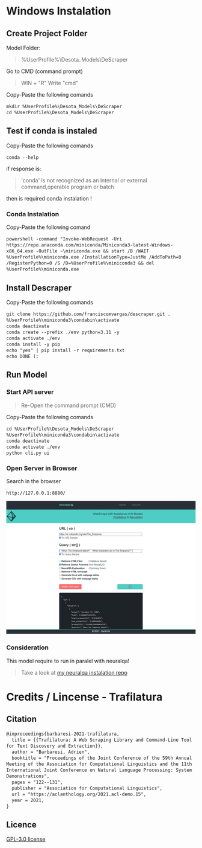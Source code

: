 # Windows Instalation
## Create Project Folder 
Model Folder:
> %UserProfile%\Desota_Models\DeScraper

Go to CMD (command prompt)
> WIN + "R" 
> Write "cmd" 

Copy-Paste the following comands 
```
mkdir %UserProfile%\Desota_Models\DeScraper
cd %UserProfile%\Desota_Models\DeScraper

```

## Test if conda is instaled

Copy-Paste the following comands 
```
conda --help
```
if response is:
> 'conda' is not recognized as an internal or external command,operable program or batch 

then is required conda instalation !

### Conda Instalation
Copy-Paste the following comand
```
powershell -command "Invoke-WebRequest -Uri https://repo.anaconda.com/miniconda/Miniconda3-latest-Windows-x86_64.exe -OutFile ~\miniconda.exe && start /B /WAIT %UserProfile%\miniconda.exe /InstallationType=JustMe /AddToPath=0 /RegisterPython=0 /S /D=%UserProfile%\miniconda3 && del %UserProfile%\miniconda.exe 

```


## Install Descraper
Copy-Paste the following comands 
```
git clone https://github.com/franciscomvargas/descraper.git .
%UserProfile%\miniconda3\condabin\activate 
conda deactivate 
conda create --prefix ./env python=3.11 -y
conda activate ./env 
conda install -y pip
echo "yes" | pip install -r requirements.txt
echo DONE (:

```

## Run Model
### Start API server
> Re-Open the command prompt (CMD)

Copy-Paste the following comands
```
cd %UserProfile%\Desota_Models\DeScraper
%UserProfile%\miniconda3\condabin\activate 
conda deactivate 
conda activate ./env 
python cli.py ui

```
### Open Server in Browser
Search in the browser
```
http://127.0.0.1:8880/
```
![serverSnip.PNG](https://github.com/franciscomvargas/descraper/blob/9ef8b744e917e2b1c2d24187261a24f484c5bfaa/serverSnip.PNG)

### Consideration
This model require to run in paralel with neuralqa! 
> Take a look at [my neuralqa instalation repo](https://github.com/franciscomvargas/neuralqa)


# Credits / Lincense - Trafilatura
## Citation
```
@inproceedings{barbaresi-2021-trafilatura,
  title = {{Trafilatura: A Web Scraping Library and Command-Line Tool for Text Discovery and Extraction}},
  author = "Barbaresi, Adrien",
  booktitle = "Proceedings of the Joint Conference of the 59th Annual Meeting of the Association for Computational Linguistics and the 11th International Joint Conference on Natural Language Processing: System Demonstrations",
  pages = "122--131",
  publisher = "Association for Computational Linguistics",
  url = "https://aclanthology.org/2021.acl-demo.15",
  year = 2021,
}
```
## Licence
[GPL-3.0 license](https://github.com/adbar/trafilatura/blob/master/LICENSE)

